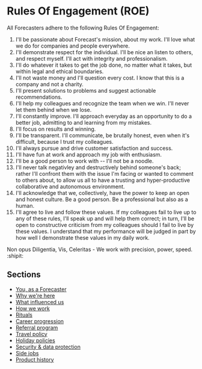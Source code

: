 # Rules Of Engagement (ROE)

All Forecasters adhere to the following Rules Of Engagement:

1. I'll be passionate about Forecast's mission, about my work. I'll love what we do for companies and people everywhere.
1. I'll demonstrate respect for the individual. I'll be nice an listen to others, and respect myself. I'll act with integrity and professionalism.
1. I'll do whatever it takes to get the job done, no matter what it takes, but within legal and ethical boundaries.
1. I'll not waste money and I'll question every cost. I know that this is a company and not a charity.
1. I'll present solutions to problems and suggest actionable recommendations.
1. I'll help my colleagues and recognize the team when we win. I'll never let them behind when we lose.
1. I'll constantly improve. I'll approach everyday as an opportunity to do a better job, admitting to and learning from my mistakes.
1. I'll focus on results and winning.
1. I'll be transparent. I'll communicate, be brutally honest, even when it's difficult, because I trust my colleagues.
1. I'll always pursue and drive customer satisfaction and success.
1. I'll have fun at work and approach my job with enthusiasm.
1. I'll be a good person to work with -- I'll not be a noodle.
1. I'll never talk negativley and destructively behind someone's back; rather I'll confront them with the issue I'm facing or wanted to comment to others about, to allow us all to have a trusting and hyper-productive collaborative and autonomous environment.
1. I'll acknowledge that we, collectively, have the power to keep an open and honest culture. Be a good person. Be a professional but also as a human.
1. I'll agree to live and follow these values. If my colleagues fail to live up to any of these rules, I'll speak up and will help them correct; in turn, I'll be open to constructive criticism from my colleagues should I fail to live by these values. I understand that my performance will be judged in part by how well I demonstrate these values in my daily work.

Non opus Diligentia, Vis, Celeritas - We work with precision, power, speed. :shipit:

## Sections
* [You, as a Forecaster](you-as-a-forecaster.md)
* [Why we're here](why-we-are-here.md)
* [What influenced us](what-influenced-us.md)
* [How we work](how-we-work.md)
* [Rituals](rituals.md)
* [Career progression](career-progression.md)
* [Referral program](referral-program.md)
* [Travel policy](travel-policy.md)
* [Holiday policies](holiday-policies.md)
* [Security & data protection](security-data-protection.md)
* [Side jobs](side-jobs.md)
* [Product history](product-history.md)
